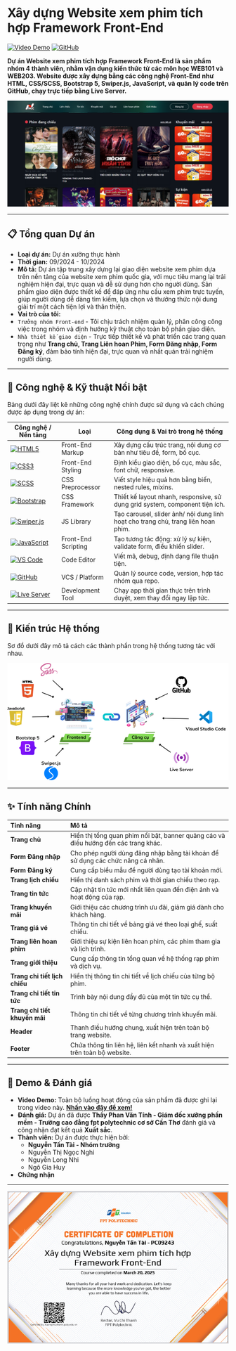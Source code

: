# Xây dựng Website xem phim tích hợp Framework Front-End

[![Video Demo](https://img.shields.io/badge/Xem_Demo_Đầy_Đủ-FF0000?style=for-the-badge&logo=youtube&logoColor=white)](https://youtu.be/kZNC9iPoyG0)
[![GitHub](https://img.shields.io/badge/Xem_Mã_Nguồn-181717?style=for-the-badge&logo=github)](https://github.com/NTTai95/portfolio/tree/DAX-Movie-Website)

**Dự án Website xem phim tích hợp Framework Front-End là sản phẩm nhóm 4 thành viên, nhằm vận dụng kiến thức từ các môn học WEB101 và WEB203. Website được xây dựng bằng các công nghệ Front-End như HTML, CSS/SCSS, Bootstrap 5, Swiper.js, JavaScript, và quản lý code trên GitHub, chạy trực tiếp bằng Live Server.**

![Banner Dự án](./banner.png)

---

## 📋 Tổng quan Dự án

*   **Loại dự án:** Dự án xưởng thực hành
*   **Thời gian:** 09/2024 - 10/2024
*   **Mô tả:** Dự án tập trung xây dựng lại giao diện website xem phim dựa trên nền tảng của website xem phim quốc gia, với mục tiêu mang lại trải nghiệm hiện đại, trực quan và dễ sử dụng hơn cho người dùng. Sản phẩm giao diện được thiết kế để đáp ứng nhu cầu xem phim trực tuyến, giúp người dùng dễ dàng tìm kiếm, lựa chọn và thưởng thức nội dung giải trí một cách tiện lợi và thân thiện.
*   **Vai trò của tôi:**  
*   `Trưởng nhóm Front-end` - Tôi chịu trách nhiệm quản lý, phân công công việc trong nhóm và định hướng kỹ thuật cho toàn bộ phần giao diện.  
*   `Nhà thiết kế giao diện` - Trực tiếp thiết kế và phát triển các trang quan trọng như **Trang chủ, Trang Liên hoan Phim, Form Đăng nhập, Form Đăng ký**, đảm bảo tính hiện đại, trực quan và nhất quán trải nghiệm người dùng.  

---

## 🚀 Công nghệ & Kỹ thuật Nổi bật

Bảng dưới đây liệt kê những công nghệ chính được sử dụng và cách chúng được áp dụng trong dự án:

| Công nghệ / Nền tảng | Loại | Công dụng & Vai trò trong hệ thống |
|----------------------|------|-------------------------------------|
| [![HTML5](https://img.shields.io/badge/HTML5-E34F26?style=for-the-badge&logo=html5&logoColor=white)](https://developer.mozilla.org/docs/Web/HTML) | Front-End Markup | Xây dựng cấu trúc trang, nội dung cơ bản như tiêu đề, form, bố cục. |
| [![CSS3](https://img.shields.io/badge/CSS3-1572B6?style=for-the-badge&logo=css3&logoColor=white)](https://developer.mozilla.org/docs/Web/CSS) | Front-End Styling | Định kiểu giao diện, bố cục, màu sắc, font chữ, responsive. |
| [![SCSS](https://img.shields.io/badge/SCSS-CC6699?style=for-the-badge&logo=sass&logoColor=white)](https://sass-lang.com/) | CSS Preprocessor | Viết style hiệu quả hơn bằng biến, nested rules, mixins. |
| [![Bootstrap](https://img.shields.io/badge/Bootstrap-563D7C?style=for-the-badge&logo=bootstrap&logoColor=white)](https://getbootstrap.com/) | CSS Framework | Thiết kế layout nhanh, responsive, sử dụng grid system, component tiện ích. |
| [![Swiper.js](https://img.shields.io/badge/Swiper.js-007aff?style=for-the-badge&logo=swiper&logoColor=white)](https://swiperjs.com/) | JS Library | Tạo carousel, slider ảnh/ nội dung linh hoạt cho trang chủ, trang liên hoan phim. |
| [![JavaScript](https://img.shields.io/badge/JavaScript-F7DF1E?style=for-the-badge&logo=javascript&logoColor=black)](https://developer.mozilla.org/docs/Web/JavaScript) | Front-End Scripting | Tạo tương tác động: xử lý sự kiện, validate form, điều khiển slider. |
| [![VS Code](https://img.shields.io/badge/VS%20Code-007ACC?style=for-the-badge&logo=visual%20studio%20code&logoColor=white)](https://code.visualstudio.com/) | Code Editor | Viết mã, debug, định dạng file thuận tiện. |
| [![GitHub](https://img.shields.io/badge/GitHub-181717?style=for-the-badge&logo=github&logoColor=white)](https://github.com/) | VCS / Platform | Quản lý source code, version, hợp tác nhóm qua repo. |
| [![Live Server](https://img.shields.io/badge/Live%20Server-FF4081?style=for-the-badge&logo=visualstudiocode&logoColor=white)](https://marketplace.visualstudio.com/items?itemName=ritwickdey.LiveServer) | Development Tool | Chạy app thời gian thực trên trình duyệt, xem thay đổi ngay lập tức. |

---

## 🧩 Kiến trúc Hệ thống

Sơ đồ dưới đây mô tả cách các thành phần trong hệ thống tương tác với nhau.

![Sơ đồ Kiến trúc Hệ thống](./architecture-diagram.png)

---

## ✨ Tính năng Chính

| Tính năng | Mô tả |
| :--- | :--- |
| **Trang chủ** | Hiển thị tổng quan phim nổi bật, banner quảng cáo và điều hướng đến các trang khác. |
| **Form Đăng nhập** | Cho phép người dùng đăng nhập bằng tài khoản để sử dụng các chức năng cá nhân. |
| **Form Đăng ký** | Cung cấp biểu mẫu để người dùng tạo tài khoản mới. |
| **Trang lịch chiếu** | Hiển thị danh sách phim và thời gian chiếu theo rạp. |
| **Trang tin tức** | Cập nhật tin tức mới nhất liên quan đến điện ảnh và hoạt động của rạp. |
| **Trang khuyến mãi** | Giới thiệu các chương trình ưu đãi, giảm giá dành cho khách hàng. |
| **Trang giá vé** | Thông tin chi tiết về bảng giá vé theo loại ghế, suất chiếu. |
| **Trang liên hoan phim** | Giới thiệu sự kiện liên hoan phim, các phim tham gia và lịch trình. |
| **Trang giới thiệu** | Cung cấp thông tin tổng quan về hệ thống rạp phim và dịch vụ. |
| **Trang chi tiết lịch chiếu** | Hiển thị thông tin chi tiết về lịch chiếu của từng bộ phim. |
| **Trang chi tiết tin tức** | Trình bày nội dung đầy đủ của một tin tức cụ thể. |
| **Trang chi tiết khuyến mãi** | Thông tin chi tiết về từng chương trình khuyến mãi. |
| **Header** | Thanh điều hướng chung, xuất hiện trên toàn bộ trang website. |
| **Footer** | Chứa thông tin liên hệ, liên kết nhanh và xuất hiện trên toàn bộ website. |

---

## 🎥 Demo & Đánh giá

*   **Video Demo:** Toàn bộ luồng hoạt động của sản phẩm đã được ghi lại trong video này. **[Nhấn vào đây để xem!](https://youtu.be/kZNC9iPoyG0)**
*   **Đánh giá:** Dự án đã được **Thầy Phan Văn Tính - Giám đốc xưởng phần mềm - Trường cao đẳng fpt polytechnic cơ sở Cần Thơ** đánh giá và công nhận đạt kết quả **Xuất sắc**.
*   **Thành viên:** Dự án được thực hiện bởi:
    *   **Nguyễn Tấn Tài - Nhóm trưởng**
    *   Nguyễn Thị Ngọc Nghi
    *   Nguyễn Long Nhi
    *   Ngô Gia Huy
*   **Chứng nhận**
---
![Chứng nhận](./certification.jpg)